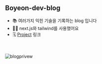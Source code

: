 ## Boyeon-dev-blog

- 📚 여러가지 익힌 기술을 기록하는 blog 입니다
- 👩‍💻 next.js와 tailwind를 사용했어요
- 🗓 [Project](https://github.com/users/boyeonJ/projects/1) 링크 <br/><br/><br/>

![blogprivew](https://github.com/boyeonJ/boyeon-dev-blog/assets/32887635/cf0d70a6-aac0-45ba-b47c-6e6e2511fb3c)
